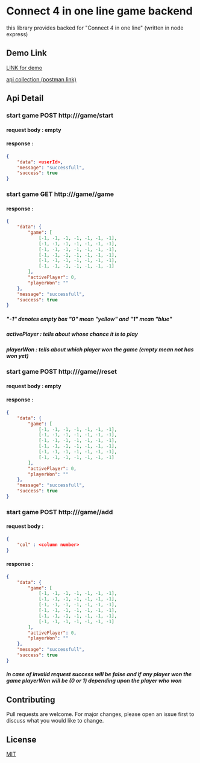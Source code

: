 # Connect 4 in one line game backend

this library provides backed for "Connect 4 in one line" (written in node express) 

## Demo Link

[LINK for demo](http://ec2-13-127-99-193.ap-south-1.compute.amazonaws.com:5000)

[api collection (postman link)](https://www.getpostman.com/collections/21f39d653caff5a039b4)

## Api Detail

### start game POST http://<domain>/game/start
#### request body : empty
#### response :
```json
{
    "data": <userId>,
    "message": "successfull",
    "success": true
}
```
### start game GET http://<domain>/game/<userId>/game
#### response :
```json
{
    "data": {
        "game": [
            [-1, -1, -1, -1, -1, -1, -1],
            [-1, -1, -1, -1, -1, -1, -1],
            [-1, -1, -1, -1, -1, -1, -1],
            [-1, -1, -1, -1, -1, -1, -1],
            [-1, -1, -1, -1, -1, -1, -1],
            [-1, -1, -1, -1, -1, -1, -1]
        ],
        "activePlayer": 0,
        "playerWon": ""
    },
    "message": "successfull",
    "success": true
}
```
##### "-1" denotes empty box "0" mean "yellow" and "1" mean "blue"
##### activePlayer : tells about whose chance it is to play
##### playerWon : tells about which player won the game (empty mean not has won yet)

### start game POST http://<domain>/game/<userId>/reset
#### request body : empty
#### response :
```json
{
    "data": {
        "game": [
            [-1, -1, -1, -1, -1, -1, -1],
            [-1, -1, -1, -1, -1, -1, -1],
            [-1, -1, -1, -1, -1, -1, -1],
            [-1, -1, -1, -1, -1, -1, -1],
            [-1, -1, -1, -1, -1, -1, -1],
            [-1, -1, -1, -1, -1, -1, -1]
        ],
        "activePlayer": 0,
        "playerWon": ""
    },
    "message": "successfull",
    "success": true
}
```

### start game POST http://<domain>/game/<userId>/add
#### request body :
```json
{
	"col" : <column number>
}
```
#### response :
```json
{
    "data": {
        "game": [
            [-1, -1, -1, -1, -1, -1, -1],
            [-1, -1, -1, -1, -1, -1, -1],
            [-1, -1, -1, -1, -1, -1, -1],
            [-1, -1, -1, -1, -1, -1, -1],
            [-1, -1, -1, -1, -1, -1, -1],
            [-1, -1, -1, -1, -1, -1, -1]
        ],
        "activePlayer": 0,
        "playerWon": ""
    },
    "message": "successfull",
    "success": true
}
```

##### in case of invalid request success will be false and if any player won the game playerWon will be (0 or 1) depending upon the player who won

## Contributing
Pull requests are welcome. For major changes, please open an issue first to discuss what you would like to change.

## License
[MIT](https://choosealicense.com/licenses/mit/)